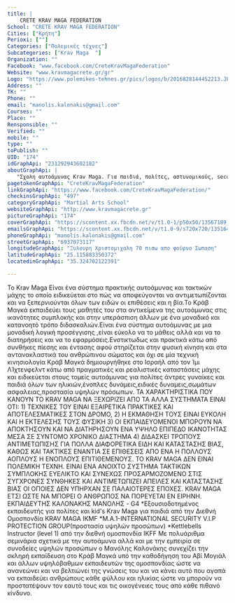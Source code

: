```yaml
---
title: |
    CRETE KRAV MAGA FEDERATION
School: "CRETE KRAV MAGA FEDERATION"
Cities: ["Κρήτη"]
Perioxi: [""]
Categories: ["Πολεμικές τέχνες"]
Subcategories: ["Krav Maga  "]
Organization: ""
Facebook: "www.facebook.com/CreteKravMagaFederation"
Website: "www.kravmagacrete.gr/gr"
Logo: "https://www.polemikes-tehnes.gr/pics/logos/b/2016828144452213.JPG"
Address: ""
TK: ""
Phone: ""
email: "manolis.kalonakis@gmail.com"
Courses: ""
Place: ""
Rensponsible: ""
Verified: ""
mobile: ""
type: ""
toPublish: ""
UID: "174"
idGraphApi: "231292943602182"
aboutGraphApi: | 
   "Σχολη αυτοάμυνας Krav Maga. Για παιδιά, πολίτες, αστυνομικούς, security, VIP protection, fighting combat, Cross training."
pagetokenGraphApi: "CreteKravMagaFederation"
linkGraphApi: "https://www.facebook.com/CreteKravMagaFederation/"
checkinsGraphApi: "497"
categoryGraphApi: "Martial Arts School"
websiteGraphApi: "http://www.kravmagacrete.gr"
pictureGraphApi: "174"
coverGraphApi: "https://scontent.xx.fbcdn.net/v/t1.0-1/p50x50/13567189_1151846891546778_982970317294077146_n.jpg?oh=1e2c7d3bf5615582c9f1f858adb6f797&amp;oe=5AFFEE12"
emailsGraphApi: "https://scontent.xx.fbcdn.net/v/t1.0-9/s720x720/13516436_1151840871547380_4704286701739330491_n.jpg?oh=6493e65aa9f482cdabee5c09d4a3d4d6&amp;oe=5B05B8A1"
phoneGraphApi: "manolis.kalonakis@gmail.com"
streetGraphApi: "6937073117"
longitudeGraphApi: "Ξυλουρη Χριστομιχαλη 70 πισω απο φούρνο Σωπαση"
latitudeGraphApi: "25.115883350372"
locatedinGraphApi: "35.324702122391"

---
```


To Krav Maga Είναι ένα σύστημα πρακτικής αυτοάμυνας και τακτικών μάχης το οποίο ειδικεύεται στο πώς να αποφεύγονται να αντιμετωπίζονται και να ξεπερνιούνται όλων των ειδών οι επιθέσεις και η βία.Το Κράβ Μαγκά εκπαιδεύει τους μαθητές του στα αντικείμενα της αυτοάμυνας στις ικανότητες συμπλοκής και στην υπεράσπιση άλλων με ένα μοναδικό και κατανοητό τρόπο διδασκαλιών.Είναι ένα σύστημα αυτοάμυνας με μια μοναδική λογική προσέγγισης ,είναι εύκολο να το μάθεις αλλά και να το διατηρήσεις και να το εφαρμόσεις.Ενστικτωδως και πρακτικά κάτω από συνθήκες πίεσης και έντασης αφού στηρίζεται στην φυσική κίνηση και στα αντανακλαστικά του ανθρώπινου σώματος και όχι σε μία τεχνική κινησιολογία Κράβ Μαγκά δημιουργήθηκε στο Ισραήλ από τον Ίμι ΛΊχτενφελντ κάτω από πραγματικές και ρεαλιστικές καταστάσεις μάχης και ειδικεύεται στους τομείς αυτοάμυνας για πολίτες άντρες γυναίκες και παιδιά όλων των ηλικιών,ένοπλες δυνάμεις,ειδικές δυναμεις,σωμάτων ασφαλειας,προστασία υψηλών πρόσωπων. ΤΑ ΧΑΡΑΚΤΗΡΙΣΤΙΚΑ ΠΟΥ ΚΑΝΟΥΝ ΤΟ KRAV MAGA ΝΑ ΞΕΧΩΡΙΖΕΙ ΑΠΟ ΤΑ ΑΛΛΑ ΣΥΣΤΗΜΑΤΑ ΕΙΝΑΙ ΟΤΙ: 1) ΤΕΧΝΙΚΕΣ ΤΟΥ ΕΙΝΑΙ ΕΞΑΙΡΕΤΙΚΑ ΠΡΑΚΤΙΚΕΣ ΚΑΙ ΑΠΟΤΕΛΕΣΜΑΤΙΚΕΣ ΣΤΟΝ ΔΡΟΜΟ, 2) Η ΕΚΜΑΘΗΣΗ ΤΟΥΣ ΕΙΝΑΙ ΕΥΚΟΛΗ ΚΑΙ Η ΕΚΤΕΛΕΣΗΣ ΤΟΥΣ ΦΥΣΙΚΗ 3) ΟΙ ΕΚΠΑΙΔΕΥΟΜΕΝΟΙ ΜΠΟΡΟΥΝ ΝΑ ΑΠΟΚΤΗΣΟΥΝ ΚΑΙ ΝΑ ΔΙΑΤΗΡΗΣΟΥΝ ΕΝΑ ΥΨΗΛΟ ΕΠΙΠΕΔΟ ΙΚΑΝΟΤΗΤΑΣ ΜΕΣΑ ΣΕ ΣΥΝΤΟΜΟ ΧΡΟΝΙΚΟ ΔΙΑΣΤΗΜΑ 4) ΔΙΔΑΣΚΕΙ ΤΡΟΠΟΥΣ ΑΝΤΙΜΕΤΩΠΙΣΗΣ ΓΙΑ ΠΟΛΛΑ ΔΙΑΦΟΡΕΤΙΚΑ ΕΙΔΗ ΚΑΙ ΚΑΤΑΣΤΑΣΗΣ ΒΙΑΣ, ΚΑΘΩΣ ΚΑΙ ΤΑΚΤΙΚΕΣ ΕΝΑΝΤΙΑ ΣΕ ΕΠΙΘΕΣΕΙΣ ΑΠΟ ΕΝΑ Η ΠΟΛΛΟΥΣ ΑΟΠΛΟΥΣ Η ΕΝΟΠΛΟΥΣ ΕΠΙΤΙΘΕΜΕΝΟΥΣ. TO KRAV MAGA ΔΕΝ ΕΙΝΑΙ ΠΟΛΕΜΙΚΗ ΤΕΧΝΗ. ΕΙΝΑΙ ΕΝΑ ΑΝΟΙΧΤΟ ΣΥΣΤΗΜΑ ΤΑΚΤΙΚΩΝ ΣΥΜΠΛΟΚΗΣ ΕΥΕΛΙΚΤΟ ΚΑΙ ΣΥΝΕΧΩΣ ΠΡΟΣΑΡΜΟΖΟΜΕΝΟ ΣΤΙΣ ΣΥΓΧΡΟΝΕΣ ΣΥΝΘΗΚΕΣ ΚΑΙ ΑΝΤΙΜΕΤΩΠΙΖΕΙ ΑΠΕΙΛΕΣ ΚΑΙ ΚΑΤΑΣΤΑΣΗΣ ΒΙΑΣ ΟΙ ΟΠΟΙΕΣ ΔΕΝ ΥΠΗΡΧΑΝ ΣΕ ΠΑΛΑΙΟΤΕΡΕΣ ΕΠΟΧΕΣ. KRAV MAGA ETΣΙ ΩΣΤΕ ΝΑ ΜΠΟΡΕΙ Ο ΑΝΘΡΩΠΟΣ ΝΑ ΠΟΡΕΥΕΤΑΙ ΕΝ ΕΙΡΗΝΗ. ΕΚΠΑΙΔΕΥΤΗΣ ΚΑΛΟΝΑΚΗΣ ΜΑΝΟΛΗΣ - G4 *Εξουσιοδοτημένος εκπαιδευτής για πολίτες και kid&#39;s Krav Maga για παιδιά από την Διεθνή Ομοσπονδία KRAV MAGA IKMF *Μ.Α.1-ΙNTERNATIONAL SECURITY V.I.P PROTECTION GROUP(προστασία υψηλών προσώπων) *Kettlebells Instructor (level 1) από την διεθνή ομοσπονδία IKFF Με πολυάριθμα σεμινάρια σχετικά με την αυτοάμυνα αλλά και με την εμπειρία σε συνοδείες υψηλών προσώπων ο Μανόλης Καλονάκης συνεχίζει την σκληρή εκπαίδευση στο Κράβ Μαγκά υπό την καθοδήγηση του Αβί Μογιάλ και άλλων υψηλόβαθμων εκπαιδευτών της ομοσπονδίας ώστε να ανανεώνει και να βελτιώνει της γνώσεις του και να κάνει αυτό που αγαπά να εκπαιδεύει ανθρώπους κάθε φύλλου και ηλικίας ώστε να μπορούν να προστατέψουν τον εαυτό τους και τις οικογένειες τους από κάθε πιθανό κίνδυνο.

